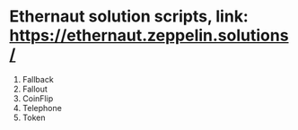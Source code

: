 # Ethernaut solution scripts, link: https://ethernaut.zeppelin.solutions/

01. Fallback
02. Fallout
03. CoinFlip
04. Telephone
05. Token

